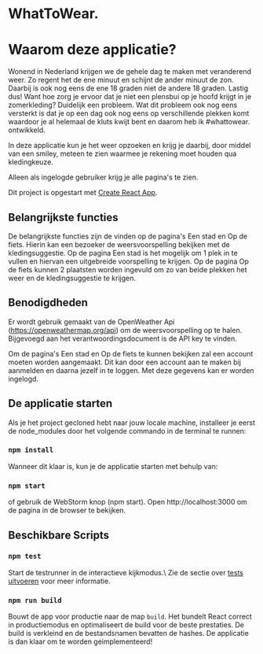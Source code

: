 # WhatToWear. 

# Waarom deze applicatie? 

Wonend in Nederland krijgen we de gehele dag te maken met veranderend weer. Zo regent het de ene minuut en schijnt de ander minuut de zon. Daarbij is ook nog eens de ene 18 graden niet de andere 18 graden. Lastig dus! Want hoe zorg je ervoor dat je niet een plensbui op je hoofd krijgt in je zomerkleding? Duidelijk een probleem. Wat dit probleem ook nog eens versterkt is dat je op een dag ook nog eens op verschillende plekken komt waardoor je al helemaal de kluts kwijt bent en daarom heb ik #whattowear. ontwikkeld. 

In deze applicatie kun je het weer opzoeken en krijg je daarbij, door middel van een smiley, meteen te zien waarmee je rekening moet houden qua kledingkeuze. 

Alleen als ingelogde gebruiker krijg je alle pagina's te zien.

Dit project is opgestart met [Create React App](https://github.com/facebook/create-react-app).


## Belangrijkste functies 

De belangrijkste functies zijn de vinden op de pagina's Een stad en Op de fiets. Hierin kan een bezoeker de weersvoorspelling bekijken met de kledingsuggestie. Op de pagina Een stad is het mogelijk om 1 plek in te vullen en hiervan een uitgebreide voorspelling te krijgen. Op de pagina Op de fiets kunnen 2 plaatsten worden ingevuld om zo van beide plekken het weer en de kledingsuggestie te krijgen. 





## Benodigdheden 

Er wordt gebruik gemaakt van de OpenWeather Api (https://openweathermap.org/api) om de weersvoorspelling op te halen. Bijgevoegd aan het verantwoordingsdocument is de API key te vinden. 

Om de pagina's Een stad en Op de fiets te kunnen bekijken zal een account moeten worden aangemaakt. Dit kan door een account aan te maken bij aanmelden en daarna jezelf in te loggen. Met deze gegevens kan er worden ingelogd. 

## De applicatie starten

Als je het project gecloned hebt naar jouw locale machine, installeer je eerst de node_modules door het volgende commando in de terminal te runnen:

### `npm install`

Wanneer dit klaar is, kun je de applicatie starten met behulp van:

### `npm start`

of gebruik de WebStorm knop (npm start). Open http://localhost:3000 om de pagina in de browser te bekijken.

## Beschikbare Scripts

### `npm test`

Start de testrunner in de interactieve kijkmodus.\ 
Zie de sectie over [tests uitvoeren](https://facebook.github.io/create-react-app/docs/running-tests) voor meer informatie.

### `npm run build`

Bouwt de app voor productie naar de map `build`. 
Het bundelt React correct in productiemodus en optimaliseert de build voor de beste prestaties. De build is verkleind en de bestandsnamen bevatten de hashes. De applicatie is dan klaar om te worden geimplementeerd!
